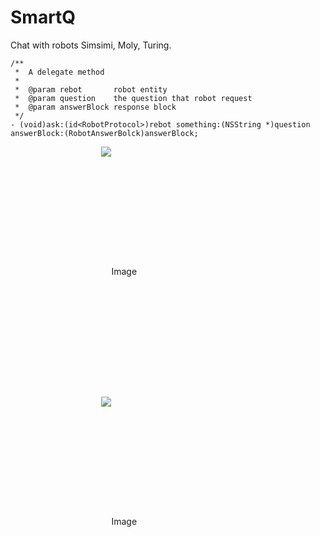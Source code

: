 # SmartQ
Chat with robots Simsimi, Moly, Turing. 
```
/**
 *  A delegate method
 *
 *  @param rebot       robot entity
 *  @param question    the question that robot request
 *  @param answerBlock response block
 */
- (void)ask:(id<RobotProtocol>)rebot something:(NSString *)question answerBlock:(RobotAnswerBolck)answerBlock;
```
<style type="text/css">
	li {
	    list-style-type:none;
	    float:left;
	    width:300px;
	    text-align:center;
	    line-height:400px;
	    font-size:14px;
	}
</style>

<div >
    <ul>                
        <li><img src="https://github.com/liuwin7/SmartQ/blob/master/screen001.png" title="Image"></li>
        <li><img src="https://github.com/liuwin7/SmartQ/blob/master/screen002.png" title="Image"></li>
    </ul>
</div>
